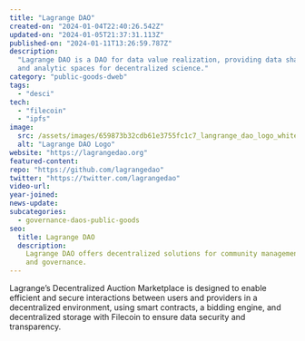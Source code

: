 ```yaml
---
title: "Lagrange DAO"
created-on: "2024-01-04T22:40:26.542Z"
updated-on: "2024-01-05T21:37:31.113Z"
published-on: "2024-01-11T13:26:59.787Z"
description:
  "Lagrange DAO is a DAO for data value realization, providing data sharing
  and analytic spaces for decentralized science."
category: "public-goods-dweb"
tags:
  - "desci"
tech:
  - "filecoin"
  - "ipfs"
image:
  src: /assets/images/659873b32cdb61e3755fc1c7_langrange_dao_logo_white.png
  alt: "Lagrange DAO Logo"
website: "https://lagrangedao.org"
featured-content:
repo: "https://github.com/lagrangedao"
twitter: "https://twitter.com/lagrangedao"
video-url:
year-joined:
news-update:
subcategories:
  - governance-daos-public-goods
seo:
  title: Lagrange DAO
  description:
    Lagrange DAO offers decentralized solutions for community management
    and governance.
---
```


Lagrange’s Decentralized Auction Marketplace is designed to enable efficient and secure interactions between users and providers in a decentralized environment, using smart contracts, a bidding engine, and decentralized storage with Filecoin to ensure data security and transparency.
